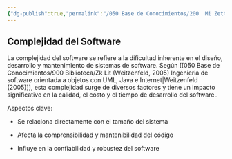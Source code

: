 ```yaml
---
{"dg-publish":true,"permalink":"/050 Base de Conocimientos/200  Mi Zettelkasten/100 Docencia/IS1/2025/Clase 03 Costos y Complejidad del Software/Zk Complejidad del Software/","tags":["digitalGarden","complejidad","software"]}
---
```


## Complejidad del Software
La complejidad del software se refiere a la dificultad inherente en el diseño, desarrollo y mantenimiento de sistemas de software. Según [[050 Base de Conocimientos/900 Biblioteca/Zk Lit (Weitzenfeld, 2005) Ingenieria de software orientada a objetos con UML, Java e Internet\|Weitzenfeld (2005)]], esta complejidad surge de diversos factores y tiene un impacto significativo en la calidad, el costo y el tiempo de desarrollo del software..

Aspectos clave:

- Se relaciona directamente con el tamaño del sistema

- Afecta la comprensibilidad y mantenibilidad del código

- Influye en la confiabilidad y robustez del software